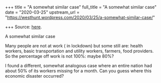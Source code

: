 +++
title = "A somewhat similar case"
full_title = "A somewhat similar case"
date = "2020-03-25"
upstream_url = "https://westhunt.wordpress.com/2020/03/25/a-somewhat-similar-case/"

+++
Source: [here](https://westhunt.wordpress.com/2020/03/25/a-somewhat-similar-case/).

A somewhat similar case

Many people are not at work ( in lockdown) but some still are: health
workers, basic transportation and utility workers, farmers, food
providers. So the percentage off work is not 100%: maybe 80%?

I found a different, somewhat analogous case where an entire nation had
about 50% of its workers missing for a month. Can you guess where this
economic disaster occurred?

